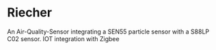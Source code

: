 # Riecher
An Air-Quality-Sensor integrating a SEN55 particle sensor with a S88LP C02 sensor. IOT integration with Zigbee
